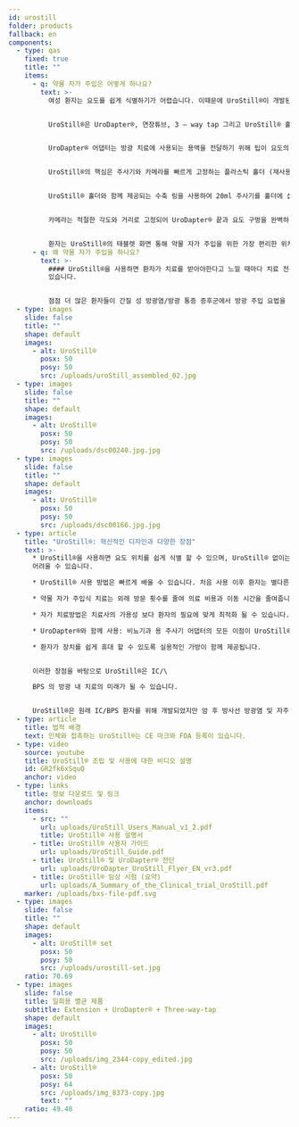 ```yaml
---
id: urostill
folder: products
fallback: en
components:
  - type: qas
    fixed: true
    title: ""
    items:
      - q: 약물 자가 주입은 어떻게 하나요?
        text: >-
          여성 환자는 요도를 쉽게 식별하기가 어렵습니다. 이때문에 UroStill®이 개발된 이유입니다.


          UroStill®은 UroDapter®, 연장튜브, 3 – way tap 그리고 UroStill® 홀더 (50ml 주사기 용)로 구성됩니다. 옵션 부품은 내시경 카메라, 태블릿 및 태블릿 스탠드입니다. 이것들은 유로시스템을 통해서 구입하거나 다른 곳에서 구입할 수 있습니다. UroStill® 사용시 멸균된 UroDapter®,연장튜브, 3 – way tap 세트를 구입해서 사용 하셔야 합니다. UroDapter®,연장튜브, 3 – way tap 은 멸균 일회용 제품입니다.


          UroDapter® 어댑터는 방광 치료에 사용되는 용액을 전달하기 위해 팁이 요도의 삽입되는 유일한 부품입니다. 연장튜브를 UroDapter®에 부착하고, 연장튜브 부분을 주사기에 열결하기 위해선 3 – way tap 을부착해야 합니다. 이 두 연결 부분이 주사기에서 UroDapter®로 용액을 전달하도록 합니다.


          UroStill®의 핵심은 주사기와 카메라를 빠르게 고정하는 플라스틱 홀더 (재사용 가능)입니다. 


          UroStill® 홀더와 함께 제공되는 수축 링을 사용하여 20ml 주사기를 홀더에 삽입하여 사용 가능 합니다. (약이 담긴 주사기는 포함되어 있지 않습니다.)


          카메라는 적절한 각도와 거리로 고정되어 UroDapter® 끝과 요도 구멍을 완벽하게 볼 수 있습니다. (카메라는 LED 조명이 내장되어 있어 요도를 밝게 비출 수 있습니다.) 카메라의 이미지는 호환되는 스마트 폰, 태블릿, PC 등에서 볼 수 있습니다. 스마트 폰이나 태블릿과 같은 소형 장치를 스탠드에 놓을 수 있습니다. 카메라 (6LED, 마이크로 USB, 7mm CA00523), 스탠드 및 스마트 장치 (권장: Huawei Media Pad T3 8.0 16GB)는 옵션입니다.


          환자는 UroStill®의 태블렛 화면 통해 약물 자가 주입을 위한 가장 편리한 위치를 찾을 수 있으며, 화면을 통해 약물의 가자 주입을 손쉽게 행할 수 있습니다.
      - q: 왜 약물 자가 주입을 하나요?
        text: >-
          #### UroStill®을 사용하면 환자가 치료를 받아야한다고 느낄 때마다 치료 전문가의 조언의 틀 안에서 스스로 치료할 수
          있습니다.


          점점 더 많은 환자들이 간질 성 방광염/방광 통증 증후군에서 방광 주입 요법을 필요로 합니다. 약물 주입식 치료를 위한 방문에 소요되는 시간, 거리로 인한 방문의 어려움 및 치료사의 제한된 시간은 종종 과소 또는 과다 치료로 이어질 수 있으며 환자에게 매우 높은 금액이 책정될 수 있습니다.
  - type: images
    slide: false
    title: ""
    shape: default
    images:
      - alt: UroStill®
        posx: 50
        posy: 50
        src: /uploads/uroStill_assembled_02.jpg
  - type: images
    slide: false
    title: ""
    shape: default
    images:
      - alt: UroStill®
        posx: 50
        posy: 50
        src: /uploads/dsc00240.jpg.jpg
  - type: images
    slide: false
    title: ""
    shape: default
    images:
      - alt: UroStill®
        posx: 50
        posy: 50
        src: /uploads/dsc00166.jpg.jpg
  - type: article
    title: "UroStill®: 혁신적인 디자인과 다양한 장점"
    text: >-
      * UroStill®을 사용하면 요도 위치를 쉽게 식별 할 수 있으며, UroStill® 없이는 많은 경우 요도 위치를 찾기 매우
      어려울 수 있습니다.

      * UroStill® 사용 방법은 빠르게 배울 수 있습니다. 처음 사용 이후 환자는 별다른 도움없이 스스로 치료할 수 있습니다.

      * 약물 자가 주입식 치료는 외래 방문 횟수를 줄여 의료 비용과 이동 시간을 줄여줍니다.

      * 자가 치료방법은 치료사의 가용성 보다 환자의 필요에 맞게 최적화 될 수 있습니다.

      * UroDapter®와 함께 사용: 비뇨기과 용 주사기 어댑터의 모든 이점이 UroStill®에도 적용됩니다.

      * 환자가 장치를 쉽게 휴대 할 수 있도록 실용적인 가방이 함께 제공됩니다.


      이러한 장점을 바탕으로 UroStill®은 IC/\

      BPS 의 방광 내 치료의 미래가 될 수 있습니다.


      UroStill®은 원래 IC/BPS 환자를 위해 개발되었지만 암 후 방사선 방광염 및 자주 재발하는 심각한 요로 감염과 같은 특정 다른 상태에도 사용할 수 있습니다.
  - type: article
    title: 법적 배경
    text: 인체와 접촉하는 UroStill®는 CE 마크와 FDA 등록이 있습니다.
  - type: video
    source: youtube
    title: UroStill® 조립 및 사용에 대한 비디오 설명
    id: GR2fk6xSquQ
    anchor: video
  - type: links
    title: 정보 다운로드 및 링크
    anchor: downloads
    items:
      - src: ""
        url: uploads/UroStill_Users_Manual_v1_2.pdf
        title: UroStill® 사용 설명서
      - title: UroStill® 사용자 가이드
        url: uploads/UroStill_Guide.pdf
      - title: UroStill® 및 UroDapter® 전단
        url: uploads/UroDapter_UroStill_Flyer_EN_vr3.pdf
      - title: UroStill® 임상 시험 (요약)
        url: uploads/A_Summary_of_the_Clinical_trial_UroStill.pdf
    marker: /uploads/bxs-file-pdf.svg
  - type: images
    slide: false
    title: ""
    shape: default
    images:
      - alt: UroStill® set
        posx: 50
        posy: 50
        src: /uploads/urostill-set.jpg
    ratio: 70.69
  - type: images
    slide: false
    title: 일회용 멸균 제품
    subtitle: Extension + UroDapter® + Three-way-tap
    shape: default
    images:
      - alt: UroStill®
        posx: 50
        posy: 50
        src: /uploads/img_2344-copy_edited.jpg
      - alt: UroStill®
        posx: 50
        posy: 64
        src: /uploads/img_8373-copy.jpg
        text: ""
    ratio: 49.48
---
```

